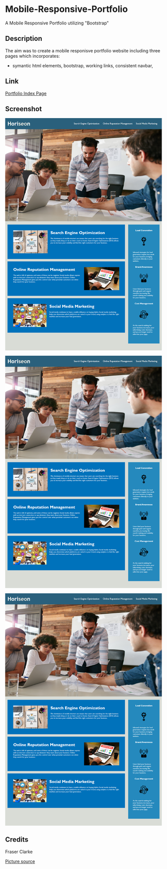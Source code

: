 # Mobile-Responsive-Portfolio
A Mobile Responsive Portfolio utilizing "Bootstrap" 

## Description

The aim was to create a mobile responisve portfolio website including three
pages which incorporates: 
* symantic html elements, bootstrap, working links, consistent navbar,

## Link

[Portfolio Index Page](https://fraserclarke.github.io/Mobile-Responsive-Portfolio/)

## Screenshot
![Screenshot](https://raw.githubusercontent.com/FraserClarke/Horiseon-webpage/main/assets/images/screenshot.png)

![Screenshot](https://raw.githubusercontent.com/FraserClarke/Horiseon-webpage/main/assets/images/screenshot.png)

![Screenshot](https://raw.githubusercontent.com/FraserClarke/Horiseon-webpage/main/assets/images/screenshot.png)



##  Credits

Fraser Clarke 

[Picture source](https://www.pexels.com/photo/bark-forest-tree-tree-trunk-4587/)
